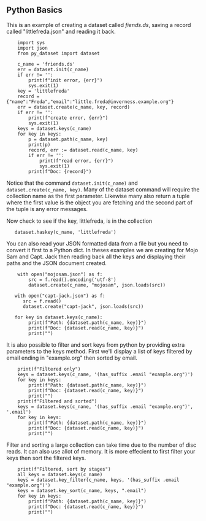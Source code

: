 Python Basics
-------------

This is an example of creating a dataset called *fiends.ds*, saving a
record called \"littlefreda.json\" and reading it back.

``` {.python}
    import sys
    import json
    from py_dataset import dataset

    c_name = 'friends.ds'
    err = dataset.init(c_name)
    if err != '':
        print(f"init error, {err}")
        sys.exit(1)
    key = 'littlefreda'
    record = {"name":"Freda","email":"little.freda@inverness.example.org"}
    err = dataset.create(c_name, key, record)
    if err != '':
        print(f"create error, {err}")
        sys.exit(1)
    keys = dataset.keys(c_name)
    for key in keys:
        p = dataset.path(c_name, key)
        print(p)
        record, err := dataset.read(c_name, key)
        if err != '':
            print(f"read error, {err}")
            sys.exit(1)
        print(f"Doc: {record}")
```

Notice that the command `dataset.init(c_name)` and
`dataset.create(c_name, key)`. Many of the dataset command will require
the collection name as the first parameter. Likewise many also return a
tuple where the first value is the object you are fetching and the
second part of the tuple is any error messages.

Now check to see if the key, littlefreda, is in the collection

``` {.python}
   dataset.haskey(c_name, 'littlefreda')
```

You can also read your JSON formatted data from a file but you need to
convert it first to a Python dict. In theses examples we are creating
for Mojo Sam and Capt. Jack then reading back all the keys and
displaying their paths and the JSON document created.

``` {.python}
    with open("mojosam.json") as f:
        src = f.read().encoding('utf-8')
        dataset.create(c_name, "mojosam", json.loads(src))

   with open("capt-jack.json") as f:
      src = f.read()
      dataset.create("capt-jack", json.loads(src))

   for key in dataset.keys(c_name):
        print(f"Path: {dataset.path(c_name, key)}")
        print(f"Doc: {dataset.read(c_name, key)}")
        print("")
```

It is also possible to filter and sort keys from python by providing
extra parameters to the keys method. First we\'ll display a list of keys
filtered by email ending in \"example.org\" then sorted by email.

``` {.python}
    print(f"Filtered only")
    keys = dataset.keys(c_name, '(has_suffix .email "example.org")')
    for key in keys:
        print(f"Path: {dataset.path(c_name, key)}")
        print(f"Doc: {dataset.read(c_name, key)}")
        print("")
    print(f"Filtered and sorted") 
    keys = dataset.keys(c_nane, '(has_suffix .email "example.org")', '.email')
    for key in keys:
        print(f"Path: {dataset.path(c_name, key)}")
        print(f"Doc: {dataset.read(c_name, key)}")
        print("")
```

Filter and sorting a large collection can take time due to the number of
disc reads. It can also use allot of memory. It is more effecient to
first filter your keys then sort the filtered keys.

``` {.python}
    print(f"Filtered, sort by stages")
    all_keys = dataset.keys(c_name)
    keys = dataset.key_filter(c_name, keys, '(has_suffix .email "example.org")')
    keys = dataset.key_sort(c_name, keys, ".email")
    for key in keys:
        print(f"Path: {dataset.path(c_name, key)}")
        print(f"Doc: {dataset.read(c_name, key)}")
        print("")
```
